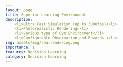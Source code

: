 ```yaml
---
layout: page
title: Superior Learning Environment
description: 
    <li>Ultra Fast Simulation (up to 3000fps)</li> 
    <li>Photorealistic Rendering</li> 
    <li>Various type of Gym Environment</li> 
    <li>Configurable Observation and Rewards.</li>
img: assets/img/realrendering.png
importance: 1
features: Decision Learning
category: Decision Learning
---
```

